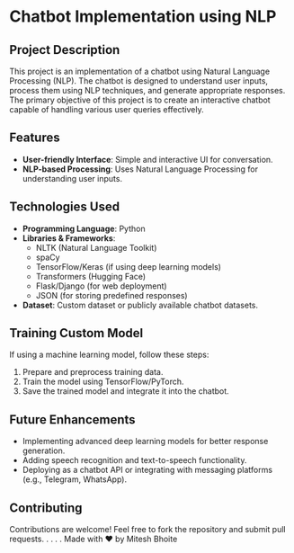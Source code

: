 # Chatbot Implementation using NLP

## Project Description
This project is an implementation of a chatbot using Natural Language Processing (NLP). The chatbot is designed to understand user inputs, process them using NLP techniques, and generate appropriate responses. The primary objective of this project is to create an interactive chatbot capable of handling various user queries effectively.

## Features
- **User-friendly Interface**: Simple and interactive UI for conversation.
- **NLP-based Processing**: Uses Natural Language Processing for understanding user inputs.

## Technologies Used
- **Programming Language**: Python
- **Libraries & Frameworks**:
  - NLTK (Natural Language Toolkit)
  - spaCy
  - TensorFlow/Keras (if using deep learning models)
  - Transformers (Hugging Face)
  - Flask/Django (for web deployment)
  - JSON (for storing predefined responses)
- **Dataset**: Custom dataset or publicly available chatbot datasets.

## Training Custom Model
If using a machine learning model, follow these steps:
1. Prepare and preprocess training data.
2. Train the model using TensorFlow/PyTorch.
3. Save the trained model and integrate it into the chatbot.

## Future Enhancements
- Implementing advanced deep learning models for better response generation.
- Adding speech recognition and text-to-speech functionality.
- Deploying as a chatbot API or integrating with messaging platforms (e.g., Telegram, WhatsApp).

## Contributing
Contributions are welcome! Feel free to fork the repository and submit pull requests.
.
.
.
.
Made with ❤️ by Mitesh Bhoite
